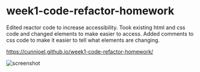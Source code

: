 # week1-code-refactor-homework

Edited reactor code to increase accessibility. Took existing html and css code and changed elements to make easier to access. Added comments to css code to make it easier to tell what elements are changing.

https://cunnjoel.github.io/week1-code-refactor-homework/

<img scr="./assets/images/screenshot.png" alt="screenshot"></img>